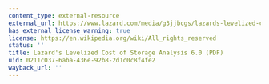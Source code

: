 ```yaml
---
content_type: external-resource
external_url: https://www.lazard.com/media/g3jjbcgs/lazards-levelized-cost-of-storage-version-60-vf2.pdf
has_external_license_warning: true
license: https://en.wikipedia.org/wiki/All_rights_reserved
status: ''
title: Lazard's Levelized Cost of Storage Analysis 6.0 (PDF)
uid: 0211c037-6aba-436e-92b8-2d1c0c8f4fe2
wayback_url: ''
---
```

